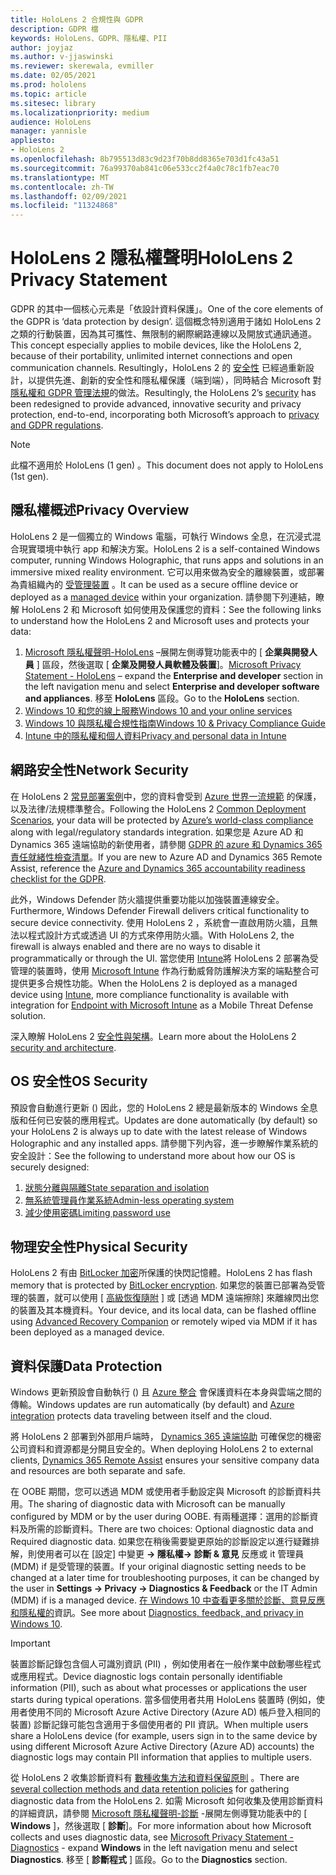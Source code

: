 ```yaml
---
title: HoloLens 2 合規性與 GDPR
description: GDPR 檔
keywords: HoloLens、GDPR、隱私權、PII
author: joyjaz
ms.author: v-jjaswinski
ms.reviewer: skerewala, evmiller
ms.date: 02/05/2021
ms.prod: hololens
ms.topic: article
ms.sitesec: library
ms.localizationpriority: medium
audience: HoloLens
manager: yannisle
appliesto:
- HoloLens 2
ms.openlocfilehash: 8b795513d83c9d23f70b8dd8365e703d1fc43a51
ms.sourcegitcommit: 76a99370ab841c06e533cc2f4a0c78c1fb7eac70
ms.translationtype: MT
ms.contentlocale: zh-TW
ms.lasthandoff: 02/09/2021
ms.locfileid: "11324868"
---
```

# <span data-ttu-id="61af0-104">HoloLens 2 隱私權聲明</span><span class="sxs-lookup"><span data-stu-id="61af0-104">HoloLens 2 Privacy Statement</span></span>

<span data-ttu-id="61af0-105">GDPR 的其中一個核心元素是「依設計資料保護」。</span><span class="sxs-lookup"><span data-stu-id="61af0-105">One of the core elements of the GDPR is ‘data protection by design’.</span></span> <span data-ttu-id="61af0-106">這個概念特別適用于諸如 HoloLens 2 之類的行動裝置，因為其可攜性、無限制的網際網路連線以及開放式通訊通道。</span><span class="sxs-lookup"><span data-stu-id="61af0-106">This concept especially applies to mobile devices, like the HoloLens 2, because of their portability, unlimited internet connections and open communication channels.</span></span> <span data-ttu-id="61af0-107">Resultingly，HoloLens 2 的 [安全性](https://docs.microsoft.com/hololens/security-architecture) 已經過重新設計，以提供先進、創新的安全性和隱私權保護（端到端），同時結合 Microsoft 對 [隱私權和 GDPR 管理法規](https://privacy.microsoft.com/)的做法。</span><span class="sxs-lookup"><span data-stu-id="61af0-107">Resultingly, the HoloLens 2’s [security](https://docs.microsoft.com/hololens/security-architecture) has been redesigned to provide advanced, innovative security and privacy protection, end-to-end, incorporating both Microsoft’s approach to [privacy and GDPR regulations](https://privacy.microsoft.com/).</span></span>

 >[!NOTE]
> <span data-ttu-id="61af0-108">此檔不適用於 HoloLens (1 gen) 。</span><span class="sxs-lookup"><span data-stu-id="61af0-108">This document does not apply to HoloLens (1st gen).</span></span>

## <span data-ttu-id="61af0-109">隱私權概述</span><span class="sxs-lookup"><span data-stu-id="61af0-109">Privacy Overview</span></span>

<span data-ttu-id="61af0-110">HoloLens 2 是一個獨立的 Windows 電腦，可執行 Windows 全息，在沉浸式混合現實環境中執行 app 和解決方案。</span><span class="sxs-lookup"><span data-stu-id="61af0-110">HoloLens 2 is a self-contained Windows computer, running Windows Holographic, that runs apps and solutions in an immersive mixed reality environment.</span></span> <span data-ttu-id="61af0-111">它可以用來做為安全的離線裝置，或部署為貴組織內的 [受管理裝置](https://docs.microsoft.com/mem/intune/fundamentals/windows-holographic-for-business) 。</span><span class="sxs-lookup"><span data-stu-id="61af0-111">It can be used as a secure offline device or deployed as a [managed device](https://docs.microsoft.com/mem/intune/fundamentals/windows-holographic-for-business) within your organization.</span></span> <span data-ttu-id="61af0-112">請參閱下列連結，瞭解 HoloLens 2 和 Microsoft 如何使用及保護您的資料：</span><span class="sxs-lookup"><span data-stu-id="61af0-112">See the following links to understand how the HoloLens 2 and Microsoft uses and protects your data:</span></span>
1. <span data-ttu-id="61af0-113">[Microsoft 隱私權聲明-HoloLens](https://privacy.microsoft.com/privacystatement) –展開左側導覽功能表中的 [ **企業與開發人員** ] 區段，然後選取 [ **企業及開發人員軟體及裝置**]。</span><span class="sxs-lookup"><span data-stu-id="61af0-113">[Microsoft Privacy Statement - HoloLens](https://privacy.microsoft.com/privacystatement) – expand the **Enterprise and developer** section in the left navigation menu and select **Enterprise and developer software and appliances**.</span></span> <span data-ttu-id="61af0-114">移至 **HoloLens** 區段。</span><span class="sxs-lookup"><span data-stu-id="61af0-114">Go to the **HoloLens** section.</span></span>
2.  [<span data-ttu-id="61af0-115">Windows 10 和您的線上服務</span><span class="sxs-lookup"><span data-stu-id="61af0-115">Windows 10 and your online services</span></span>](https://privacy.microsoft.com/windows10privacy)
3.  [<span data-ttu-id="61af0-116">Windows 10 與隱私權合規性指南</span><span class="sxs-lookup"><span data-stu-id="61af0-116">Windows 10 & Privacy Compliance Guide</span></span>](https://docs.microsoft.com/windows/privacy/windows-10-and-privacy-compliance)
4.  [<span data-ttu-id="61af0-117">Intune 中的隱私權和個人資料</span><span class="sxs-lookup"><span data-stu-id="61af0-117">Privacy and personal data in Intune</span></span>](https://docs.microsoft.com/mem/intune/protect/privacy-personal-data)

## <span data-ttu-id="61af0-118">網路安全性</span><span class="sxs-lookup"><span data-stu-id="61af0-118">Network Security</span></span>
<span data-ttu-id="61af0-119">在 HoloLens 2 [常見部署案例](https://docs.microsoft.com/hololens/common-scenarios)中，您的資料會受到 [Azure 世界一流規範](https://docs.microsoft.com/azure/compliance/) 的保護，以及法律/法規標準整合。</span><span class="sxs-lookup"><span data-stu-id="61af0-119">Following the HoloLens 2 [Common Deployment Scenarios](https://docs.microsoft.com/hololens/common-scenarios), your data will be protected by [Azure’s world-class compliance](https://docs.microsoft.com/azure/compliance/) along with legal/regulatory standards integration.</span></span> <span data-ttu-id="61af0-120">如果您是 Azure AD 和 Dynamics 365 遠端協助的新使用者，請參閱 [GDPR 的 azure 和 Dynamics 365 責任就緒性檢查清單](https://docs.microsoft.com/compliance/regulatory/gdpr-arc-azure-dynamics)。</span><span class="sxs-lookup"><span data-stu-id="61af0-120">If you are new to Azure AD and Dynamics 365 Remote Assist, reference the [Azure and Dynamics 365 accountability readiness checklist for the GDPR](https://docs.microsoft.com/compliance/regulatory/gdpr-arc-azure-dynamics).</span></span>

<span data-ttu-id="61af0-121">此外，Windows Defender 防火牆提供重要功能以加強裝置連線安全。</span><span class="sxs-lookup"><span data-stu-id="61af0-121">Furthermore, Windows Defender Firewall delivers critical functionality to secure device connectivity.</span></span> <span data-ttu-id="61af0-122">使用 HoloLens 2 ，系統會一直啟用防火牆，且無法以程式設計方式或透過 UI 的方式來停用防火牆。</span><span class="sxs-lookup"><span data-stu-id="61af0-122">With HoloLens 2, the firewall is always enabled and there are no ways to disable it programmatically or through the UI.</span></span> <span data-ttu-id="61af0-123">當您使用 [Intune](https://docs.microsoft.com/mem/intune/protect/device-compliance-get-started)將 HoloLens 2 部署為受管理的裝置時，使用 [Microsoft Intune](https://docs.microsoft.com/mem/intune/protect/advanced-threat-protection) 作為行動威脅防護解決方案的端點整合可提供更多合規性功能。</span><span class="sxs-lookup"><span data-stu-id="61af0-123">When the HoloLens 2 is deployed as a managed device using [Intune](https://docs.microsoft.com/mem/intune/protect/device-compliance-get-started), more compliance functionality is available with integration for [Endpoint with Microsoft Intune](https://docs.microsoft.com/mem/intune/protect/advanced-threat-protection) as a Mobile Threat Defense solution.</span></span> 

<span data-ttu-id="61af0-124">深入瞭解 HoloLens 2 [安全性與架構](https://docs.microsoft.com/hololens/security-architecture)。</span><span class="sxs-lookup"><span data-stu-id="61af0-124">Learn more about the HoloLens 2 [security and architecture](https://docs.microsoft.com/hololens/security-architecture).</span></span>

## <span data-ttu-id="61af0-125">OS 安全性</span><span class="sxs-lookup"><span data-stu-id="61af0-125">OS Security</span></span>
<span data-ttu-id="61af0-126">預設會自動進行更新 () 因此，您的 HoloLens 2 總是最新版本的 Windows 全息版和任何已安裝的應用程式。</span><span class="sxs-lookup"><span data-stu-id="61af0-126">Updates are done automatically (by default) so your HoloLens 2 is always up to date with the latest release of Windows Holographic and any installed apps.</span></span> <span data-ttu-id="61af0-127">請參閱下列內容，進一步瞭解作業系統的安全設計：</span><span class="sxs-lookup"><span data-stu-id="61af0-127">See the following to understand more about how our OS is securely designed:</span></span>
1. [<span data-ttu-id="61af0-128">狀態分離與隔離</span><span class="sxs-lookup"><span data-stu-id="61af0-128">State separation and isolation</span></span>](https://docs.microsoft.com/hololens/security-state-separation-isolation)
1. [<span data-ttu-id="61af0-129">無系統管理員作業系統</span><span class="sxs-lookup"><span data-stu-id="61af0-129">Admin-less operating system</span></span>](https://docs.microsoft.com/hololens/security-adminless-os)
1. [<span data-ttu-id="61af0-130">減少使用密碼</span><span class="sxs-lookup"><span data-stu-id="61af0-130">Limiting password use</span></span>](https://docs.microsoft.com/hololens/security-limiting-password-use)

## <span data-ttu-id="61af0-131">物理安全性</span><span class="sxs-lookup"><span data-stu-id="61af0-131">Physical Security</span></span>
<span data-ttu-id="61af0-132">HoloLens 2 有由 [BitLocker 加密](https://docs.microsoft.com/hololens/security-encryption-data-protection)所保護的快閃記憶體。</span><span class="sxs-lookup"><span data-stu-id="61af0-132">HoloLens 2 has flash memory that is protected by [BitLocker encryption](https://docs.microsoft.com/hololens/security-encryption-data-protection).</span></span> <span data-ttu-id="61af0-133">如果您的裝置已部署為受管理的裝置，就可以使用 [ [高級恢復隨附](https://www.microsoft.com/p/advanced-recovery-companion/9p74z35sfrs8#activetab=pivot:overviewtab) ] 或 [透過 MDM 遠端擦除] 來離線閃出您的裝置及其本機資料。</span><span class="sxs-lookup"><span data-stu-id="61af0-133">Your device, and its local data, can be flashed offline using [Advanced Recovery Companion](https://www.microsoft.com/p/advanced-recovery-companion/9p74z35sfrs8#activetab=pivot:overviewtab) or remotely wiped via MDM if it has been deployed as a managed device.</span></span>

## <span data-ttu-id="61af0-134">資料保護</span><span class="sxs-lookup"><span data-stu-id="61af0-134">Data Protection</span></span>
<span data-ttu-id="61af0-135">Windows 更新預設會自動執行 () 且 [Azure 整合](https://docs.microsoft.com/hololens/security-encryption-data-protection#Azure-integration) 會保護資料在本身與雲端之間的傳輸。</span><span class="sxs-lookup"><span data-stu-id="61af0-135">Windows updates are run automatically (by default) and [Azure integration](https://docs.microsoft.com/hololens/security-encryption-data-protection#Azure-integration) protects data traveling between itself and the cloud.</span></span> 

<span data-ttu-id="61af0-136">將 HoloLens 2 部署到外部用戶端時， [Dynamics 365 遠端協助](https://docs.microsoft.com/hololens/hololens2-deployment-guide) 可確保您的機密公司資料和資源都是分開且安全的。</span><span class="sxs-lookup"><span data-stu-id="61af0-136">When deploying HoloLens 2 to external clients, [Dynamics 365 Remote Assist](https://docs.microsoft.com/hololens/hololens2-deployment-guide) ensures your sensitive company data and resources are both separate and safe.</span></span> 

<span data-ttu-id="61af0-137">在 OOBE 期間，您可以透過 MDM 或使用者手動設定與 Microsoft 的診斷資料共用。</span><span class="sxs-lookup"><span data-stu-id="61af0-137">The sharing of diagnostic data with Microsoft can be manually configured by MDM or by the user during OOBE.</span></span> <span data-ttu-id="61af0-138">有兩種選擇：選用的診斷資料及所需的診斷資料。</span><span class="sxs-lookup"><span data-stu-id="61af0-138">There are two choices: Optional diagnostic data and Required diagnostic data.</span></span> <span data-ttu-id="61af0-139">如果您在稍後需要變更原始的診斷設定以進行疑難排解，則使用者可以在 [設定] 中變更 **-> 隱私權-> 診斷 & 意見** 反應或 it 管理員 (MDM) if 是受管理的裝置。</span><span class="sxs-lookup"><span data-stu-id="61af0-139">If your original diagnostic setting needs to be changed at a later time for troubleshooting purposes, it can be changed by the user in **Settings -> Privacy -> Diagnostics & Feedback** or the IT Admin (MDM) if is a managed device.</span></span> <span data-ttu-id="61af0-140">[在 Windows 10 中查看更多關於診斷、意見反應和隱私權的](https://support.microsoft.com/windows/diagnostics-feedback-and-privacy-in-windows-10-28808a2b-a31b-dd73-dcd3-4559a5199319)資訊。</span><span class="sxs-lookup"><span data-stu-id="61af0-140">See more about [Diagnostics, feedback, and privacy in Windows 10](https://support.microsoft.com/windows/diagnostics-feedback-and-privacy-in-windows-10-28808a2b-a31b-dd73-dcd3-4559a5199319).</span></span>

> [!Important]
> <span data-ttu-id="61af0-141">裝置診斷記錄包含個人可識別資訊 (PII) ，例如使用者在一般作業中啟動哪些程式或應用程式。</span><span class="sxs-lookup"><span data-stu-id="61af0-141">Device diagnostic logs contain personally identifiable information (PII), such as about what processes or applications the user starts during typical operations.</span></span> <span data-ttu-id="61af0-142">當多個使用者共用 HoloLens 裝置時 (例如，使用者使用不同的 Microsoft Azure Active Directory (Azure AD) 帳戶登入相同的裝置) 診斷記錄可能包含適用于多個使用者的 PII 資訊。</span><span class="sxs-lookup"><span data-stu-id="61af0-142">When multiple users share a HoloLens device (for example, users sign in to the same device by using different Microsoft Azure Active Directory (Azure AD) accounts) the diagnostic logs may contain PII information that applies to multiple users.</span></span>

 

<span data-ttu-id="61af0-143">從 HoloLens 2 收集診斷資料有 [數種收集方法和資料保留原則](https://docs.microsoft.com/hololens/hololens-diagnostic-logs) 。</span><span class="sxs-lookup"><span data-stu-id="61af0-143">There are [several collection methods and data retention policies](https://docs.microsoft.com/hololens/hololens-diagnostic-logs) for gathering diagnostic data from the HoloLens 2.</span></span>  <span data-ttu-id="61af0-144">如需 Microsoft 如何收集及使用診斷資料的詳細資訊，請參閱 [Microsoft 隱私權聲明-診斷](https://privacy.microsoft.com/privacystatement) -展開左側導覽功能表中的 [ **Windows** ]，然後選取 [ **診斷**]。</span><span class="sxs-lookup"><span data-stu-id="61af0-144">For more information about how Microsoft collects and uses diagnostic data, see [Microsoft Privacy Statement - Diagnostics](https://privacy.microsoft.com/privacystatement) - expand **Windows** in the left navigation menu and select **Diagnostics**.</span></span> <span data-ttu-id="61af0-145">移至 [ **診斷程式** ] 區段。</span><span class="sxs-lookup"><span data-stu-id="61af0-145">Go to the **Diagnostics** section.</span></span>
